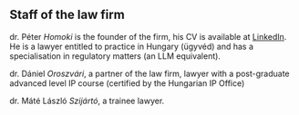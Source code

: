 ## Staff of the law firm

dr. Péter *Homoki* is the founder of the firm, his CV is available at <a href="https://www.linkedin.com/in/homoki">LinkedIn</a>. He is a lawyer entitled to practice in Hungary (ügyvéd) and has a specialisation in regulatory matters (an LLM equivalent).

dr. Dániel *Oroszvári*, a partner of the law firm, lawyer with a post-graduate advanced level IP course (certified by the Hungarian IP Office)

dr. Máté László *Szijártó*, a trainee lawyer.
<br/><br/><br/><br/>